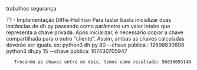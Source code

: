  trabalhos segurança


T1 - Implementação Diffie-Hellman
   Para testar basta inicializar duas instâncias de dh.py passando como parâmetro um valor inteiro que representa a chave privada.
   Após inicializar, é necessário copiar a chave compartilhada para o outro "cliente". Assim, ambas as chaves calculadas deverão ser iguais.
   ex: python3 dh.py 80
       	       --chave pública : 12698830608 
       python3 dh.py 15
       	       --chave pública: 107430705947


       Trocando as chaves entre os dois, temos como resultado: 56838093148